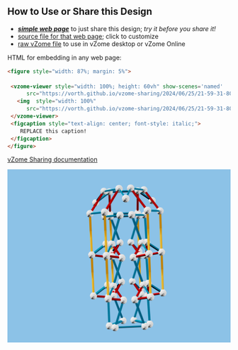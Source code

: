 
## How to Use or Share this Design

 - [***simple web page***](<https://vorth.github.io/vzome-sharing/2024/06/25/21-59-31-805Z-elevator-improved-more/>) to just share this design; *try it before you share it!*
 - [source file for that web page](<https://github.com/vorth/vzome-sharing/edit/main/2024/06/25/21-59-31-805Z-elevator-improved-more/index.md>); click to customize
 - [raw vZome file](<https://raw.githubusercontent.com/vorth/vzome-sharing/main/2024/06/25/21-59-31-805Z-elevator-improved-more/elevator-improved-more.vZome>) to use in vZome desktop or vZome Online
 
 HTML for embedding in any web page:
 ```html
<figure style="width: 87%; margin: 5%">
  
  <vzome-viewer style="width: 100%; height: 60vh" show-scenes='named'
       src="https://vorth.github.io/vzome-sharing/2024/06/25/21-59-31-805Z-elevator-improved-more/elevator-improved-more.vZome" >
    <img  style="width: 100%"
       src="https://vorth.github.io/vzome-sharing/2024/06/25/21-59-31-805Z-elevator-improved-more/elevator-improved-more.png" >
  </vzome-viewer>
  <figcaption style="text-align: center; font-style: italic;">
     REPLACE this caption!
  </figcaption>
</figure>

 ```

[vZome Sharing documentation](https://vzome.github.io/vzome/sharing.html#how-it-works)

![Image](<elevator-improved-more.png>)

